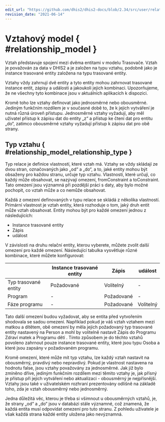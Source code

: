 ```yaml
---
edit_url: "https://github.com/dhis2/dhis2-docs/blob/2.34/src/user/relationship-model.md"
revision_date: "2021-06-14"
---
```


# Vztahový model { #relationship_model }

<!--DHIS2-SECTION-ID:relationship_model-->

Vztah představuje spojení mezi dvěma entitami v modelu Trasovače. Vztah je považován za data v DHIS2 a je založen na typu vztahu, podobně jako je instance trasované entity založena na typu trasované entity.

Vztahy vždy zahrnují dvě entity a tyto entity mohou zahrnovat trasované instance entit, zápisy a události a jakoukoli jejich kombinaci. Upozorňujeme, že ne všechny tyto kombinace jsou v aktuálních aplikacích k dispozici.

Kromě toho lze vztahy definovat jako jednosměrné nebo obousměrné. Jediným funkčním rozdílem je v současné době to, že k jejich vytváření je nutná různá úroveň přístupu. Jednosměrné vztahy vyžadují, aby měl uživatel přístup k zápisu dat do entity „z“ a přístup ke čtení dat pro entitu „do“, zatímco obousměrné vztahy vyžadují přístup k zápisu dat pro obě strany.

## Typ vztahu { #relationship_model_relationship_type }

<!--DHIS2-SECTION-ID:relationship_model_relationship_type-->

Typ relace je definice vlastností, které vztah má. Vztahy se vždy skládají ze dvou stran, označovaných jako „od“ a „do“, a to, jaké entity mohou být obsaženy pro každou stranu, určuje typ vztahu. Vlastnosti, které určují, co každý může obsahovat, se nazývají omezení, fromConstraint a toConstraint. Tato omezení jsou významná při pozdější práci s daty, aby bylo možné pochopit, co vztah může a co nemůže obsahovat.

Každá z omezení definovaných v typu relace se skládá z několika vlastností. Primární vlastnost je vztah entity, která rozhoduje o tom, jaký druh entit může vztah obsahovat. Entity mohou být pro každé omezení jednou z následujících:

-   Instance trasované entity
-   Zápis
-   událost

V závislosti na druhu relační entity, kterou vyberete, můžete zvolit další omezení pro každé omezení. Následující tabulka vysvětluje různé kombinace, které můžete konfigurovat:

|                     | Instance trasované entity | Zápis | událost    |
| ------------------- | ----------------------- | ---------- | -------- |
| Typ trasované entity | Požadované                | Volitelný   | -        |
| Program             | -                       | Požadované   | -        |
| Fáze programu       | -                       | Požadované   | Volitelný |

Tato další omezení budou vyžadovat, aby se entita před vytvořením shodovala se sadou omezení. Například pokud je váš vztah vztahem mezi matkou a dítětem, obě omezení by měla jejich požadovaný typ trasované entity nastavený na Person a mohl by volitelně nastavit Zápis do Programu Zdraví matek a Programu dětí . Tímto způsobem je do těchto vztahů povoleno zahrnout pouze instance trasované entity, které jsou typu Osoba a které jsou zapsány v požadovaném programu.

Kromě omezení, které může mít typ vztahu, lze každý vztah nastavit na obousměrný, pravdivý nebo nepravdivý. Pokud je vlastnost nastavena na hodnotu false, jsou vztahy považovány za jednosměrné. Jak již bylo zmíněno dříve, jediným funkčním rozdílem mezi těmito vztahy je, jak přísný je přístup při jejich vytváření nebo aktualizaci - obousměrný je nejpřísnější. Vztahy jsou také v uživatelském rozhraní prezentovány odlišně na základě toho, zda je vztah obousměrný nebo jednosměrný.

Jedna důležitá věc, kterou je třeba si všimnout u obousměrných vztahů, je, že strany „od“ a „do“ jsou v databázi stále významné, což znamená, že každá entita musí odpovídat omezení pro tuto stranu. Z pohledu uživatele je však každá strana každé entity uložena jako nevýznamná.
